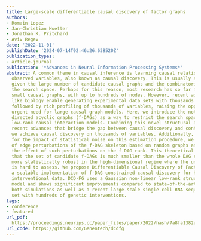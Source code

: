 ```yaml
---
title: Large-scale differentiable causal discovery of factor graphs
authors:
- Romain Lopez
- Jan-Christian Huetter
- Jonathan K. Pritchard
- Aviv Regev
date: '2022-11-01'
publishDate: '2024-07-14T02:46:26.638520Z'
publication_types:
- article-journal
publication: '*Advances in Neural Information Processing Systems*'
abstract: A common theme in causal inference is learning causal relationships between
  observed variables, also known as causal discovery. This is usually a daunting task,
  given the large number of candidate causal graphs and the combinatorial nature of
  the search space. Perhaps for this reason, most research has so far focused on relatively
  small causal graphs, with up to hundreds of nodes. However, recent advances in fields
  like biology enable generating experimental data sets with thousands of interventions
  followed by rich profiling of thousands of variables, raising the opportunity and
  urgent need for large causal graph models. Here, we introduce the notion of factor
  directed acyclic graphs (f-DAGs) as a way to restrict the search space to non-linear
  low-rank causal interaction models. Combining this novel structural assumption with
  recent advances that bridge the gap between causal discovery and continuous optimization,
  we achieve causal discovery on thousands of variables. Additionally, as a model
  for the impact of statistical noise on this estimation procedure, we study a model
  of edge perturbations of the f-DAG skeleton based on random graphs and quantify
  the effect of such perturbations on the f-DAG rank. This theoretical analysis suggests
  that the set of candidate f-DAGs is much smaller than the whole DAG space and thus
  more statistically robust in the high-dimensional regime where the underlying skeleton
  is hard to assess. We propose Differentiable Causal Discovery of Factor Graphs (DCD-FG),
  a scalable implementation of f-DAG constrained causal discovery for high-dimensional
  interventional data. DCD-FG uses a Gaussian non-linear low-rank structural equation
  model and shows significant improvements compared to state-of-the-art methods in
  both simulations as well as a recent large-scale single-cell RNA sequencing data
  set with hundreds of genetic interventions.
tags:
- conference
- featured
url_pdf: 
  https://proceedings.neurips.cc/paper_files/paper/2022/hash/7a8fa1382ea068f3f402b72081df16be-Abstract-Conference.html
url_code: https://github.com/Genentech/dcdfg
---
```


